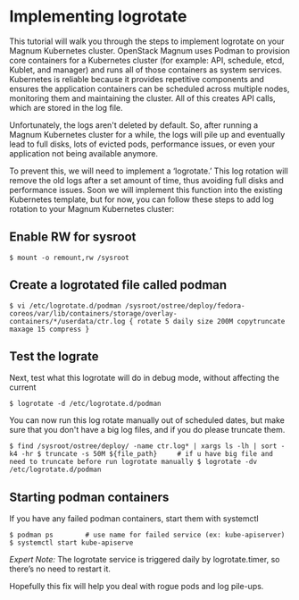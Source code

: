 # Implementing logrotate

This tutorial will walk you through the steps to implement logrotate on your Magnum Kubernetes cluster. OpenStack Magnum uses Podman to provision core containers for a Kubernetes cluster (for example: API, schedule, etcd, Kublet, and manager) and runs all of those containers as system services. Kubernetes is reliable because it provides repetitive components and ensures the application containers can be scheduled across multiple nodes, monitoring them and maintaining the cluster. All of this creates API calls, which are stored in the log file.

Unfortunately, the logs aren't deleted by default. So, after running a Magnum Kubernetes cluster for a while, the logs will pile up and eventually lead to full disks, lots of evicted pods, performance issues, or even your application not being available anymore.

To prevent this, we will need to implement a ‘logrotate.’ This log rotation will remove the old logs after a set amount of time, thus avoiding full disks and performance issues. Soon we will implement this function into the existing Kubernetes template, but for now, you can follow these steps to add log rotation to your Magnum Kubernetes cluster:

## Enable RW for sysroot
``
$ mount -o remount,rw /sysroot
``

## Create a logrotated file called podman
``
$ vi /etc/logrotate.d/podman
/sysroot/ostree/deploy/fedora-coreos/var/lib/containers/storage/overlay-containers/*/userdata/ctr.log {
 rotate 5
 daily
 size 200M
 copytruncate
 maxage 15
 compress
}
``
## Test the lograte
Next, test what this logrotate will do in debug mode, without affecting the current

``
$ logrotate -d /etc/logrotate.d/podman
``

You can now run this log rotate manually out of scheduled dates, but make sure that you don't have a big log files, and if you do please truncate them.

``
$ find /sysroot/ostree/deploy/ -name ctr.log* | xargs ls -lh | sort -k4 -hr
$ truncate -s 50M ${file_path}     # if u have big file and need to truncate before run logrotate manually
$ logrotate -dv /etc/logrotate.d/podman
``

## Starting podman containers
If you have any failed podman containers, start them with systemctl

``
$ podman ps        # use name for failed service (ex: kube-apiserver)
$ systemctl start kube-apiserve
``


*Expert Note:* The logrotate service is triggered daily by logrotate.timer, so there’s no need to restart it.

Hopefully this fix will help you deal with rogue pods and log pile-ups.